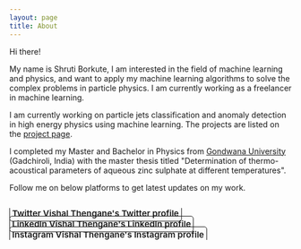 ```yaml
---
layout: page
title: About
---
```


Hi there!


My name is Shruti Borkute, I am interested in the field of machine learning and physics, and want to apply my machine learning algorithms to solve the complex problems in particle physics. I am currently working as a freelancer in machine learning.

I am currently working on particle jets classification and anomaly detection in high energy physics using machine learning. The projects are listed on the [project page](projects). 

I completed my Master and Bachelor in Physics from [Gondwana University](https://unigug.ac.in/) (Gadchiroli, India) with the master thesis titled "Determination of thermo-acoustical parameters of aqueous zinc sulphate at different temperatures".

Follow me on below platforms to get latest updates on my work.


<div class="body-social sidebar-social">
  <ul>
    <!-- <li> <a href="https://scholar.google.co.uk/citations?hl=en&amp;user=40lh_7kAAAAJ&amp;view_op=list_works&amp;sortby=pubdate" title="Google Scholar" class="no-mark-external" target="_blank"> <span class="icon-googlescholar"></span> <span aria-hidden="true">Google Scholar </span><span class="sr-only">Abir Saha's Google Scholar page</span></a></li> -->
    <li> <a href="https://twitter.com/shruti_borkute" title="Twitter" class="no-mark-external" target="_blank"> <span class="icon-twitter"></span> <span aria-hidden="true">Twitter </span><span class="sr-only">Vishal Thengane's Twitter profile</span></a></li>
    <li> <a href="https://www.linkedin.com/in/shruti_borkute-" title="LinkedIn" class="no-mark-external" target="_blank"> <span class="icon-linkedin2"></span> <span aria-hidden="true">LinkedIn </span><span class="sr-only">Vishal Thengane's LinkedIn profile</span></a></li>
    <li> <a href="https://instagram.com/shruti_borkute" title="Instagram" class="no-mark-external" target="_blank"> <span class="icon-instagram"></span> <span aria-hidden="true">Instagram </span><span class="sr-only">Vishal Thengane's Instagram profile</span></a></li>
  </ul>
</div>
<!-- ![Profile picture](assets/icons/icon.jpg){: align="center" width="512px" srcset="/assets/icons/icon.jpg"} -->

<!-- 
Photo credits: Side background picture by [Clay Banks](https://www.instagram.com/clay.banks/?utm_medium=referral&utm_source=unsplash)
{:.message} -->


<style type="text/css">
  .body-social > ul {
    display: inline-block;
    list-style-type: none;
    margin-bottom: -50px;
    overflow: hidden;
    padding: 0;
    /* float: center; */
    /* margin-left: 220px; */
  }

  .body-social > ul > li {
    float: left;
    
    /* padding-left: 5px; */
    padding-right: 10px;
    
    /* display: inline-block; */
  }


  .body-social > ul > li > a {
    display: inline;
    text-align: center;
    font-size: 0.95rem;
    font-weight: 600;
    /*width: 3rem;*/
    /*height: 4rem;*/
    padding: 4px;
    
    /* line-height: 3rem; */
    
    text-decoration: none;
    border-width: 1px;
    border-style: solid;
    border-radius: 5px;
    transition: background-color 250ms, color 250ms, text-decoration-color 250ms, border-color 250ms;
    
    /* border-bottom: none; */
  }

  .body-social > ul > li > a:not(.btn):not(.no-hover) {
    border-color: var(--accent-color);
  }

  .body-social > ul > li > a:hover {
    color: white;
    background-color: rgb(95, 7, 166);
    border-radius: 5px;
    padding: 4px;
    transition: background-color 250ms, color 250ms, text-decoration-color 250ms, border-color 250ms;
  }
</style>